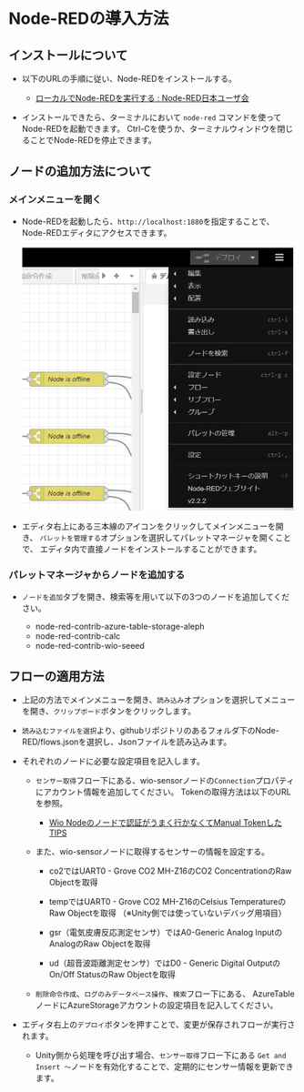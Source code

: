 # Node-REDの導入方法

## インストールについて

- 以下のURLの手順に従い、Node-REDをインストールする。

    - [ローカルでNode-REDを実行する : Node-RED日本ユーザ会](https://nodered.jp/docs/getting-started/local)


- インストールできたら、ターミナルにおいて `node-red` コマンドを使ってNode-REDを起動できます。
  Ctrl-Cを使うか、ターミナルウィンドウを閉じることでNode-REDを停止できます。


## ノードの追加方法について

### メインメニューを開く

- Node-REDを起動したら、`http://localhost:1880`を指定することで、Node-REDエディタにアクセスできます。

  ![説明用画像](img/Image01.png)

- エディタ右上にある三本線のアイコンをクリックしてメインメニューを開き、
  `パレットを管理する`オプションを選択してパレットマネージャを開くことで、
  エディタ内で直接ノードをインストールすることができます。

### パレットマネージャからノードを追加する

- `ノードを追加`タブを開き、検索等を用いて以下の3つのノードを追加してください。

    - node-red-contrib-azure-table-storage-aleph
    - node-red-contrib-calc
    - node-red-contrib-wio-seeed


## フローの適用方法

- 上記の方法でメインメニューを開き、`読み込み`オプションを選択してメニューを開き、`クリップボード`ボタンをクリックします。

- `読み込むファイルを選択`より、githubリポジトリのあるフォルダ下のNode-RED/flows.jsonを選択し、Jsonファイルを読み込みます。

- それぞれのノードに必要な設定項目を記入します。

  - `センサー取得`フロー下にある、wio-sensorノードの`Connection`プロパティにアカウント情報を追加してください。
    Tokenの取得方法は以下のURLを参照。

    - [Wio Nodeのノードで認証がうまく行かなくてManual TokenしたTIPS](https://qiita.com/tseigo/items/b45daca828bacb5adb28)

  - また、wio-sensorノードに取得するセンサーの情報を設定する。

    - co2ではUART0 - Grove CO2 MH-Z16のCO2 ConcentrationのRaw Objectを取得

    - tempではUART0 - Grove CO2 MH-Z16のCelsius TemperatureのRaw Objectを取得
      （※Unity側では使っていないデバッグ用項目）

    - gsr（電気皮膚反応測定センサ）ではA0-Generic Analog InputのAnalogのRaw Objectを取得

    - ud（超音波距離測定センサ）ではD0 - Generic Digital OutputのOn/Off StatusのRaw Objectを取得

  - `削除命令作成`、`ログのみデータベース操作`、`検索`フロー下にある、
    AzureTableノードにAzureStorageアカウントの設定項目を記入してください。

- エディタ右上の`デプロイ`ボタンを押すことで、変更が保存されフローが実行されます。

  - Unity側から処理を呼び出す場合、`センサー取得`フロー下にある
    `Get and Insert ～`ノードを有効化することで、定期的にセンサー情報を更新できます。
